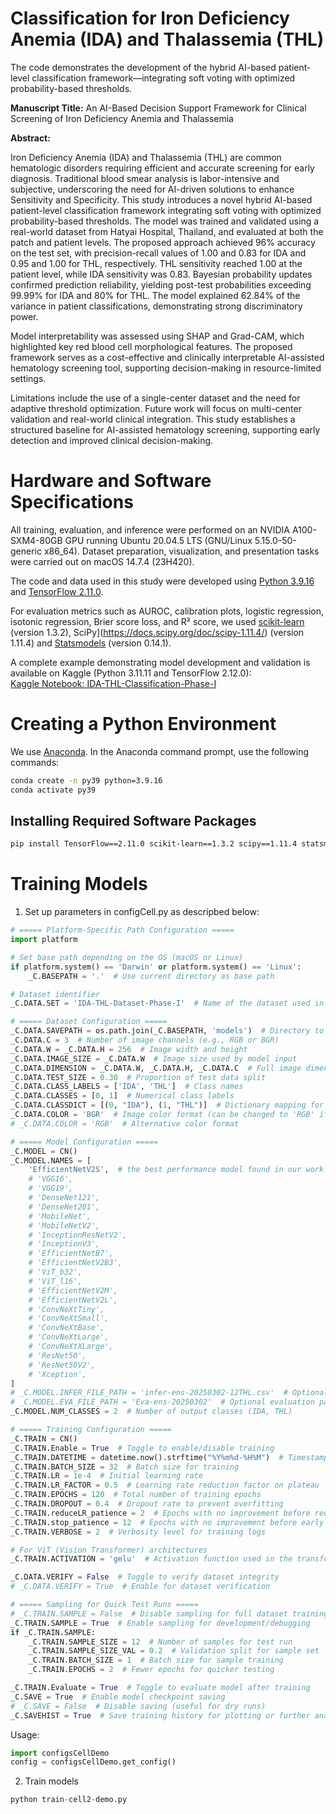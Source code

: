 # Classification for Iron Deficiency Anemia (IDA) and Thalassemia (THL)

The code demonstrates the development of the hybrid AI-based patient-level classification framework—integrating soft voting with optimized probability-based thresholds.

**Manuscript Title:** An AI-Based Decision Support Framework for Clinical Screening of Iron Deficiency Anemia and Thalassemia

**Abstract:**

Iron Deficiency Anemia (IDA) and Thalassemia (THL) are common hematologic disorders requiring efficient and accurate screening for early diagnosis. Traditional blood smear analysis is labor-intensive and subjective, underscoring the need for AI-driven solutions to enhance Sensitivity and Specificity.
This study introduces a novel hybrid AI-based patient-level classification framework integrating soft voting with optimized probability-based thresholds. The model was trained and validated using a real-world dataset from Hatyai Hospital, Thailand, and evaluated at both the patch and patient levels. The proposed approach achieved 96\% accuracy on the test set, with precision-recall values of 1.00 and 0.83 for IDA and 0.95 and 1.00 for THL, respectively. THL sensitivity reached 1.00 at the patient level, while IDA sensitivity was 0.83. Bayesian probability updates confirmed prediction reliability, yielding post-test probabilities exceeding 99.99\% for IDA and 80\% for THL. The model explained 62.84\% of the variance in patient classifications, demonstrating strong discriminatory power.

Model interpretability was assessed using SHAP and Grad-CAM, which highlighted key red blood cell morphological features. The proposed framework serves as a cost-effective and clinically interpretable AI-assisted hematology screening tool, supporting decision-making in resource-limited settings.

Limitations include the use of a single-center dataset and the need for adaptive threshold optimization. Future work will focus on multi-center validation and real-world clinical integration. This study establishes a structured baseline for AI-assisted hematology screening, supporting early detection and improved clinical decision-making.

# Hardware and Software Specifications

All training, evaluation, and inference were performed on an NVIDIA A100-SXM4-80GB GPU running Ubuntu 20.04.5 LTS (GNU/Linux 5.15.0-50-generic x86_64). Dataset preparation, visualization, and presentation tasks were carried out on macOS 14.7.4 (23H420).

The code and data used in this study were developed using [Python 3.9.16](https://www.python.org/downloads/release/python-3916/) and [TensorFlow 2.11.0](https://www.tensorflow.org/).

For evaluation metrics such as AUROC, calibration plots, logistic regression, isotonic regression, Brier score loss, and R² score, we used [scikit-learn](https://scikit-learn.org/1.3/preface.html) (version 1.3.2), SciPy](https://docs.scipy.org/doc/scipy-1.11.4/) (version 1.11.4) and [Statsmodels](https://www.statsmodels.org/stable/index.html) (version 0.14.1).

A complete example demonstrating model development and validation is available on Kaggle (Python 3.11.11 and TensorFlow 2.12.0):  
[Kaggle Notebook: IDA-THL-Classification-Phase-I](https://www.kaggle.com/code/kasikrit/ida-thl-classification-phase-i)


# Creating a Python Environment

We use [Anaconda](https://anaconda.org/). In the Anaconda command prompt, use the following commands:

```bash
conda create -n py39 python=3.9.16
conda activate py39
```

## Installing Required Software Packages

```bash
pip install TensorFlow==2.11.0 scikit-learn==1.3.2 scipy==1.11.4 statsmodels==0.14.1 vit-keras==0.1.2
```

# Training Models

1. Set up parameters in configCell.py as descripbed below:

```python
# ===== Platform-Specific Path Configuration =====
import platform

# Set base path depending on the OS (macOS or Linux)
if platform.system() == 'Darwin' or platform.system() == 'Linux':
    _C.BASEPATH = '.'  # Use current directory as base path

# Dataset identifier
_C.DATA.SET = 'IDA-THL-Dataset-Phase-I'  # Name of the dataset used in this phase

# ===== Dataset Configuration =====
_C.DATA.SAVEPATH = os.path.join(_C.BASEPATH, 'models')  # Directory to save trained models
_C.DATA.C = 3  # Number of image channels (e.g., RGB or BGR)
_C.DATA.W = _C.DATA.H = 256  # Image width and height
_C.DATA.IMAGE_SIZE = _C.DATA.W  # Image size used by model input
_C.DATA.DIMENSION = _C.DATA.W, _C.DATA.H, _C.DATA.C  # Full image dimension tuple
_C.DATA.TEST_SIZE = 0.30  # Proportion of test data split
_C.DATA.CLASS_LABELS = ['IDA', 'THL']  # Class names
_C.DATA.CLASSES = [0, 1]  # Numerical class labels
_C.DATA.CLASSDICT = [(0, "IDA"), (1, "THL")]  # Dictionary mapping for class index and label
_C.DATA.COLOR = 'BGR'  # Image color format (can be changed to 'RGB' if needed)
# _C.DATA.COLOR = 'RGB'  # Alternative color format

# ===== Model Configuration =====
_C.MODEL = CN()
_C.MODEL.NAMES = [
    'EfficientNetV2S',  # the best performance model found in our work
    # 'VGG16',
    # 'VGG19',                      
    # 'DenseNet121',
    # 'DenseNet201',
    # 'MobileNet', 
    # 'MobileNetV2',      
    # 'InceptionResNetV2',                
    # 'InceptionV3',      
    # 'EfficientNetB7',
    # 'EfficientNetV2B3',                   
    # 'ViT_b32',
    # 'ViT_l16',
    # 'EfficientNetV2M',    
    # 'EfficientNetV2L',       
    # 'ConvNeXtTiny',
    # 'ConvNeXtSmall',
    # 'ConvNeXtBase',
    # 'ConvNeXtLarge',
    # 'ConvNeXtXLarge',    
    # 'ResNet50',
    # 'ResNet50V2',
    # 'Xception',
]
# _C.MODEL.INFER_FILE_PATH = 'infer-ens-20250302-12THL.csv'  # Optional inference CSV path
# _C.MODEL.EVA_FILE_PATH = 'Eva-ens-20250302'  # Optional evaluation path
_C.MODEL.NUM_CLASSES = 2  # Number of output classes (IDA, THL)

# ===== Training Configuration =====
_C.TRAIN = CN()
_C.TRAIN.Enable = True  # Toggle to enable/disable training
_C.TRAIN.DATETIME = datetime.now().strftime("%Y%m%d-%H%M")  # Timestamp for training run
_C.TRAIN.BATCH_SIZE = 32  # Batch size for training
_C.TRAIN.LR = 1e-4  # Initial learning rate
_C.TRAIN.LR_FACTOR = 0.5  # Learning rate reduction factor on plateau
_C.TRAIN.EPOCHS = 120  # Total number of training epochs
_C.TRAIN.DROPOUT = 0.4  # Dropout rate to prevent overfitting
_C.TRAIN.reduceLR_patience = 2  # Epochs with no improvement before reducing LR
_C.TRAIN.stop_patience = 12  # Epochs with no improvement before early stopping
_C.TRAIN.VERBOSE = 2  # Verbosity level for training logs

# For ViT (Vision Transformer) architectures
_C.TRAIN.ACTIVATION = 'gelu'  # Activation function used in the transformer model

_C.DATA.VERIFY = False  # Toggle to verify dataset integrity
# _C.DATA.VERIFY = True  # Enable for dataset verification

# ===== Sampling for Quick Test Runs =====
# _C.TRAIN.SAMPLE = False  # Disable sampling for full dataset training
_C.TRAIN.SAMPLE = True  # Enable sampling for development/debugging
if _C.TRAIN.SAMPLE:
    _C.TRAIN.SAMPLE_SIZE = 12  # Number of samples for test run
    _C.TRAIN.SAMPLE_SIZE_VAL = 0.2  # Validation split for sample set
    _C.TRAIN.BATCH_SIZE = 1  # Batch size for sample training
    _C.TRAIN.EPOCHS = 2  # Fewer epochs for quicker testing

_C.TRAIN.Evaluate = True  # Toggle to evaluate model after training
_C.SAVE = True  # Enable model checkpoint saving
# _C.SAVE = False  # Disable saving (useful for dry runs)
_C.SAVEHIST = True  # Save training history for plotting or further analysis
```
Usage:

```python
import configsCellDemo
config = configsCellDemo.get_config()
```

2. Train models
```python
python train-cell2-demo.py
``` 

